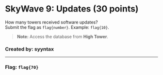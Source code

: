 <h1> SkyWave 9: Updates (30 points)</h1>
<p> How many towers received software updates?<br>Submit the flag as <code>flag{number}</code>. Example: <code>flag{10}</code>.</p>
<blockquote><strong>Note:</strong> Access the database from <b>High Tower</b>.</blockquote>
<h3> Created by: <b>syyntax</b></h3>
<hr>
<h3>Flag: <code>flag{70}</code></h3>

